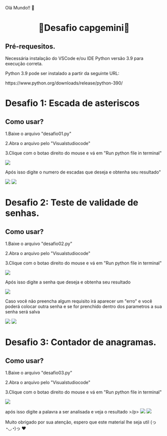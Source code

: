  Olá Mundo!!  👋

<h1 align="center">🚀Desafio capgemini🚀</h1>


 

<h2 >Pré-requesitos.</h2> 
<p >Necessária instalação do VSCode e/ou IDE Python versão 3.9 para execução correta.</p>
<p >Python 3.9 pode ser instalado a partir da seguinte URL:</p> 
<p >https://www.python.org/downloads/release/python-390/</p> 

<h1 >Desafio 1: Escada de asteriscos</h1> 
<h2 > Como usar?</h2>
<p >1.Baixe o arquivo "desafio01.py"</p> 
<p >2.Abra o arquivo pelo "Visualstudiocode"</p> 
<p >3.Clique com o botao direito do mouse e vá em "Run python file in terminal"</p>
<img src="https://user-images.githubusercontent.com/85004422/154884240-731c9e85-ce18-4e32-939a-068da2cab20e.PNG" style="right-align:middle">
<p >Após isso digite o numero de escadas que deseja e obtenha seu resultado"</p>
<img src="https://user-images.githubusercontent.com/85004422/154885767-6fb21947-8c79-4ba6-8676-9df69b14615a.PNG">

<img src="https://user-images.githubusercontent.com/85004422/154885854-8190bd83-bfa8-44a8-8591-40445dcf7512.PNG">

<h1 >Desafio 2: Teste de validade de senhas.</h1> 
<h2 > Como usar?</h2>
<p >1.Baixe o arquivo "desafio02.py"</p> 
<p >2.Abra o arquivo pelo "Visualstudiocode"</p> 
<p >3.Clique com o botao direito do mouse e vá em "Run python file in terminal"</p>
<img src="https://user-images.githubusercontent.com/85004422/154884240-731c9e85-ce18-4e32-939a-068da2cab20e.PNG" style="right-align:middle">
<p >Após isso digite a senha que  deseja e obtenha seu resultado</p>
<img src="(https://user-images.githubusercontent.com/85004422/154886109-05c9cc6a-fda5-4e5c-993a-7cb0d3739a2d.PNG">
  <p >Caso você não preencha algum requisito irá aparecer um "erro" e você poderá colocar outra senha e se for prenchido dentro dos parametros a sua senha será salva </p>
  
<img src="https://user-images.githubusercontent.com/85004422/154886337-afd5b0a3-b089-4593-a0da-4ee774e26452.PNG">

<img src="https://user-images.githubusercontent.com/85004422/154886495-07cfd311-8983-4d66-867e-68c7857fc94f.PNG">

<h1 >Desafio 3: Contador de anagramas.</h1> 
<h2 > Como usar?</h2>
<p >1.Baixe o arquivo "desafio03.py"</p> 
<p >2.Abra o arquivo pelo "Visualstudiocode"</p> 
<p >3.Clique com o botao direito do mouse e vá em "Run python file in terminal"</p>
<img src="https://user-images.githubusercontent.com/85004422/154884240-731c9e85-ce18-4e32-939a-068da2cab20e.PNG" style="right-align:middle">
<P> após isso digite a palavra a ser analisada e veja o resultado >/p>
 <img src="https://user-images.githubusercontent.com/85004422/154887055-42db9f9f-4041-4112-b1d0-dbca69f558d3.PNG">
  <img src="https://user-images.githubusercontent.com/85004422/154887088-23a8f656-45bb-47f9-aad8-11a885846c6e.PNG">
       
<p> Muito obrigado por sua atenção, espero que este material lhe seja util (っ◔◡◔)っ ❤</p>




